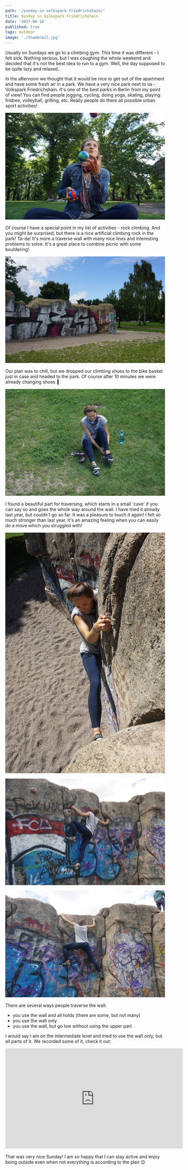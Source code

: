 ```yaml
---
path: '/sunday-in-volkspark-friedrichshain/'
title: Sunday in Volkspark Friedrichshain
date: '2017-08-14'
published: true
tags: outdoor
image: './thumbnail.jpg'
---
```


Usually on Sundays we go to a climbing gym. This time it was different - I felt sick. Nothing serious, but I was coughing the whole weekend and decided that it's not the best idea to run to a gym. Well, the day supposed to be quite lazy and relaxed..

In the afternoon we thought that it would be nice to get out of the apartment and have some fresh air in a park. We have a very nice park next to us - Volkspark Friedrichshain. It's one of the best parks in Berlin from my point of view! You can find people jogging, cycling, doing yoga, skating, playing frisbee, volleyball, grilling, etc. Really people do there all possible urban sport activities!

![01](./01.jpg)

Of course I have a special point in my list of activities - rock climbing. And you might be surprised, but there is a nice artificial climbing rock in the park! Ta-da! It's more a traverse wall with many nice lines and interesting problems to solve. It's a great place to combine picnic with some bouldering!

![02](./02.jpg)

Our plan was to chill, but we dropped our climbing shoes to the bike basket just in case and headed to the park. Of course after 10 minutes we were already changing shoes 🙂

![03](./03.jpg)

I found a beautiful part for traversing, which starts in a small 'cave' if you can say so and goes the whole way around the wall. I have tried it already last year, but couldn't go so far. It was a pleasure to touch it again! I felt so much stronger than last year, it's an amazing feeling when you can easily do a move which you struggled with!

![04](./04.jpg)

![05](./05.jpg)

![06](./06.jpg)

There are several ways people traverse the wall:

* you use the wall and all holds (there are some, but not many)
* you use the wall only
* you use the wall, but go low without using the upper part

I would say I am on the intermediate level and tried to use the wall only, but all parts of it. We recorded some of it, check it out:

<iframe width="560" height="315" src="https://www.youtube.com/embed/2wJCiDH7wac?rel=0" frameborder="0" allow="encrypted-media" allowfullscreen></iframe>

That was very nice Sunday! I am so happy that I can stay active and enjoy being outside even when not everything is according to the plan 😉
